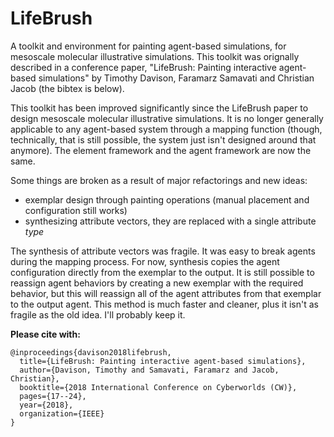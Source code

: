 # LifeBrush
A toolkit and environment for painting agent-based simulations, for mesoscale molecular illustrative simulations. This toolkit was orignally described in a conference paper, "LifeBrush: Painting interactive agent-based simulations" by Timothy Davison, Faramarz Samavati and Christian Jacob (the bibtex is below).

This toolkit has been improved significantly since the LifeBrush paper to design mesoscale molecular illustrative simulations. It is no longer generally applicable to any agent-based system through a mapping function (though, technically, that is still possible, the system just isn't designed around that anymore). The element framework and the agent framework are now the same.

Some things are broken as a result of major refactorings and new ideas:
* exemplar design through painting operations (manual placement and configuration still works)
* synthesizing attribute vectors, they are replaced with a single attribute _type_

The synthesis of attribute vectors was fragile. It was easy to break agents during the mapping process. For now, synthesis copies the agent configuration directly from the exemplar to the output. It is still possible to reassign agent behaviors by creating a new exemplar with the required behavior, but this will reassign all of the agent attributes from that exemplar to the output agent. This method is much faster and cleaner, plus it isn't as fragile as the old idea. I'll probably keep it.

**Please cite with:**
```
@inproceedings{davison2018lifebrush,
  title={LifeBrush: Painting interactive agent-based simulations},
  author={Davison, Timothy and Samavati, Faramarz and Jacob, Christian},
  booktitle={2018 International Conference on Cyberworlds (CW)},
  pages={17--24},
  year={2018},
  organization={IEEE}
}
```
